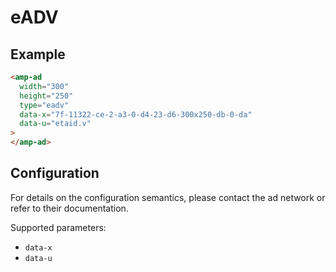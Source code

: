 <!---
Copyright 2015 The AMP HTML Authors. All Rights Reserved.

Licensed under the Apache License, Version 2.0 (the "License");
you may not use this file except in compliance with the License.
You may obtain a copy of the License at

      http://www.apache.org/licenses/LICENSE-2.0

Unless required by applicable law or agreed to in writing, software
distributed under the License is distributed on an "AS-IS" BASIS,
WITHOUT WARRANTIES OR CONDITIONS OF ANY KIND, either express or implied.
See the License for the specific language governing permissions and
limitations under the License.
-->

# eADV

## Example

```html
<amp-ad
  width="300"
  height="250"
  type="eadv"
  data-x="7f-11322-ce-2-a3-0-d4-23-d6-300x250-db-0-da"
  data-u="etaid.v"
>
</amp-ad>
```

## Configuration

For details on the configuration semantics, please contact the ad network or
refer to their documentation.

Supported parameters:

- `data-x`
- `data-u`
